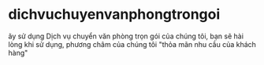 # dichvuchuyenvanphongtrongoi
ãy sử dụng Dịch vụ chuyển văn phòng trọn gói của chúng tôi, bạn sẽ hài lòng khi sử dụng, phương châm của chúng tôi "thỏa mãn nhu cầu của khách hàng"
